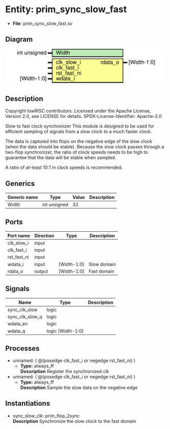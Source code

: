 # Entity: prim_sync_slow_fast

- **File**: prim_sync_slow_fast.sv
## Diagram

![Diagram](prim_sync_slow_fast.svg "Diagram")
## Description

 Copyright lowRISC contributors.
 Licensed under the Apache License, Version 2.0, see LICENSE for details.
 SPDX-License-Identifier: Apache-2.0

 Slow to fast clock synchronizer
 This module is designed to be used for efficient sampling of signals from a slow clock to a much
 faster clock.

 The data is captured into flops on the negative edge of the slow clock (when the data should be
 stable). Because the slow clock passes through a two-flop synchronizer, the ratio of clock speeds
 needs to be high to guarantee that the data will be stable when sampled.

 A ratio of at-least 10:1 in clock speeds is recommended.

## Generics

| Generic name | Type         | Value | Description |
| ------------ | ------------ | ----- | ----------- |
| Width        | int unsigned | 32    |             |
## Ports

| Port name   | Direction | Type        | Description |
| ----------- | --------- | ----------- | ----------- |
| clk_slow_i  | input     |             |             |
| clk_fast_i  | input     |             |             |
| rst_fast_ni | input     |             |             |
| wdata_i     | input     | [Width-1:0] | Slow domain |
| rdata_o     | output    | [Width-1:0] | Fast domain |
## Signals

| Name            | Type              | Description |
| --------------- | ----------------- | ----------- |
| sync_clk_slow   | logic             |             |
| sync_clk_slow_q | logic             |             |
| wdata_en        | logic             |             |
| wdata_q         | logic [Width-1:0] |             |
## Processes
- unnamed: ( @(posedge clk_fast_i or negedge rst_fast_ni) )
  - **Type:** always_ff
</br>**Description**
 Register the synchronized clk 
- unnamed: ( @(posedge clk_fast_i or negedge rst_fast_ni) )
  - **Type:** always_ff
</br>**Description**
 Sample the slow data on the negative edge 
## Instantiations

- sync_slow_clk: prim_flop_2sync
</br>**Description**
 Synchronize the slow clock to the fast domain

